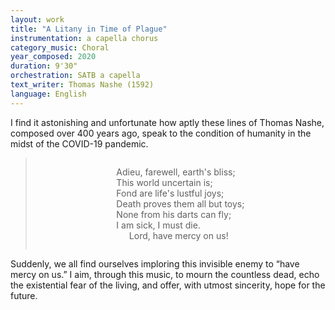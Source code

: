 ```yaml
---
layout: work
title: "A Litany in Time of Plague"
instrumentation: a capella chorus
category_music: Choral
year_composed: 2020
duration: 9'30"
orchestration: SATB a capella
text_writer: Thomas Nashe (1592)
language: English
---
```


I find it astonishing and unfortunate how aptly these lines of Thomas Nashe, composed over 400 years ago, speak to the condition of humanity in the midst of the COVID-19 pandemic.

<blockquote>
<div style="text-align: center;">
<p style="display: inline-block; text-align: left;">Adieu, farewell, earth's bliss;<br>
This world uncertain is;<br>
Fond are life's lustful joys;<br>
Death proves them all but toys;<br>
None from his darts can fly;<br>
I am sick, I must die.<br>
<span style="margin-left:10%;">Lord, have mercy on us!</span></p>
    </div>
</blockquote>

Suddenly, we all find ourselves imploring this invisible enemy to “have mercy on us.” I aim, through this music, to mourn the countless dead, echo the existential fear of the living, and offer, with utmost sincerity, hope for the future.